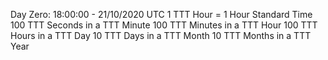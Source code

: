 Day Zero: 18:00:00 - 21/10/2020 UTC
1 TTT Hour = 1 Hour Standard Time
100 TTT Seconds in a TTT Minute
100 TTT Minutes in a TTT Hour
100 TTT Hours in a TTT Day
10 TTT Days in a TTT Month
10 TTT Months in a TTT Year

